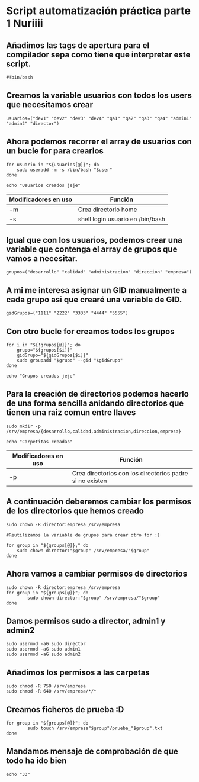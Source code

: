 # Script automatización práctica parte 1 Nuriiii

## Añadimos las tags de apertura para el compilador sepa como tiene que interpretar este script. 

```shell
#!bin/bash
```

## Creamos la variable usuarios con todos los users que necesitamos crear 
```shell
usuarios=("dev1" "dev2" "dev3" "dev4" "qa1" "qa2" "qa3" "qa4" "admin1" "admin2" "director")
``` 

## Ahora podemos recorrer el array de usuarios con un bucle for para crearlos

```shell
for usuario in "${usuarios[@]}"; do
    sudo useradd -m -s /bin/bash "$user"
done

echo "Usuarios creados jeje"
```
|  Modificadores en uso  |     Función                     |
|------------------------|---------------------------------|
| -m                     | Crea directorio home            |
| -s                     | shell login usuario en /bin/bash|

## Igual que con los usuarios, podemos crear una variable que contenga el array de grupos que vamos a necesitar. 

```shell
grupos=("desarrollo" "calidad" "administracion" "direccion" "empresa")
```

## A mi me interesa asignar un GID manualmente a cada grupo asi que crearé una variable de GID.
```shell
gidGrupos=("1111" "2222" "3333" "4444" "5555")
```

## Con otro bucle for creamos todos los grupos

```shell
for i in "${!grupos[@]}"; do
    grupo="${grupos[$i]}"
    gidGrupo="${gidGrupos[$i]}"
    sudo groupadd "$grupo" --gid "$gidGrupo"
done

echo "Grupos creados jeje"
```

## Para la creación de directorios podemos hacerlo de una forma sencilla anidando directorios que tienen una raiz comun entre llaves 

```shell
sudo mkdir -p /srv/empresa/{desarrollo,calidad,administracion,direccion,empresa}

echo "Carpetitas creadas"
```

|  Modificadores en uso  |     Función                     |
|------------------------|---------------------------------|
| -p                     | Crea directorios con los directorios padre si no existen           | 

## A continuación deberemos cambiar los permisos de los directorios que hemos creado

```shell
sudo chown -R director:empresa /srv/empresa

#Reutilizamos la variable de grupos para crear otro for :) 

for group in "${groups[@]};" do
    sudo chown director:"$group" /srv/empresa/"$group"
done
```

## Ahora vamos a cambiar permisos de directorios

```shell
sudo chown -R director:empresa /srv/empresa
for group in "${groups[@]}"; do
        sudo chown director:"$group" /srv/empresa/"$group"
done
```

## Damos permisos sudo a director, admin1 y admin2

```shell
sudo usermod -aG sudo director
sudo usermod -aG sudo admin1
sudo usermod -aG sudo admin2
```
## Añadimos los permisos a las carpetas

```shell
sudo chmod -R 750 /srv/empresa
sudo chmod -R 640 /srv/empresa/*/*
```

## Creamos ficheros de prueba :D
```shell
for group in "${groups[@]}"; do
        sudo touch /srv/empresa"$group"/prueba_"$group".txt
done
``` 
## Mandamos mensaje de comprobación de que todo ha ido bien
```shell
echo "33"
```